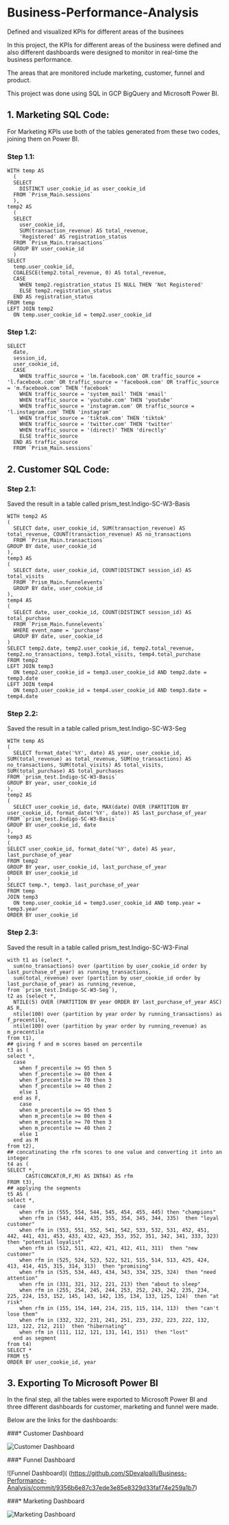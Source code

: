 # Business-Performance-Analysis

Defined and visualized KPIs for different areas of the businees

In this project, the KPIs for different areas of the business were defined and also different dashboards were designed to monitor in real-time the business performance.

The areas that are monitored include marketing, customer, funnel and product.

This project was done using SQL in GCP BigQuery and Microsoft Power BI.

## 1. Marketing SQL Code:

For Marketing KPIs use both of the tables generated from these two codes, joining them on Power BI.

### Step 1.1:
```
WITH temp AS
  (
  SELECT
    DISTINCT user_cookie_id as user_cookie_id
  FROM `Prism_Main.sessions`
  ),
temp2 AS
  (
  SELECT
    user_cookie_id,
    SUM(transaction_revenue) AS total_revenue,
    'Registered' AS registration_status
  FROM `Prism_Main.transactions`
  GROUP BY user_cookie_id
  )
SELECT
  temp.user_cookie_id,
  COALESCE(temp2.total_revenue, 0) AS total_revenue,
  CASE
    WHEN temp2.registration_status IS NULL THEN 'Not Registered'
    ELSE temp2.registration_status
  END AS registration_status
FROM temp
LEFT JOIN temp2
  ON temp.user_cookie_id = temp2.user_cookie_id
```
### Step 1.2:
```
SELECT
  date,
  session_id,
  user_cookie_id,
  CASE
    WHEN traffic_source = 'lm.facebook.com' OR traffic_source = 'l.facebook.com' OR traffic_source = 'facebook.com' OR traffic_source = 'm.facebook.com' THEN 'facebook'
    WHEN traffic_source = 'system_mail' THEN 'email'
    WHEN traffic_source = 'youtube.com' THEN 'youtube'
    WHEN traffic_source = 'instagram.com' OR traffic_source = 'l.instagram.com' THEN 'instagram'
    WHEN traffic_source = 'tiktok.com' THEN 'tiktok'
    WHEN traffic_source = 'twitter.com' THEN 'twitter'
    WHEN traffic_source = '(direct)' THEN 'directly'
    ELSE traffic_source
  END AS traffic_source
  FROM `Prism_Main.sessions`
```

## 2. Customer SQL Code:

### Step 2.1:
Saved the result in a table called prism_test.Indigo-SC-W3-Basis
```
WITH temp2 AS
(
  SELECT date, user_cookie_id, SUM(transaction_revenue) AS total_revenue, COUNT(transaction_revenue) AS no_transactions
  FROM `Prism_Main.transactions`
GROUP BY date, user_cookie_id
),
temp3 AS
(
  SELECT date, user_cookie_id, COUNT(DISTINCT session_id) AS total_visits
  FROM `Prism_Main.funnelevents`
  GROUP BY date, user_cookie_id
),
temp4 AS
(
  SELECT date, user_cookie_id, COUNT(DISTINCT session_id) AS total_purchase
  FROM `Prism_Main.funnelevents`
  WHERE event_name = 'purchase'
  GROUP BY date, user_cookie_id
)
SELECT temp2.date, temp2.user_cookie_id, temp2.total_revenue, temp2.no_transactions, temp3.total_visits, temp4.total_purchase
FROM temp2
LEFT JOIN temp3
  ON temp2.user_cookie_id = temp3.user_cookie_id AND temp2.date = temp3.date
LEFT JOIN temp4
  ON temp3.user_cookie_id = temp4.user_cookie_id AND temp3.date = temp4.date
```


### Step 2.2:
Saved the result in a table called prism_test.Indigo-SC-W3-Seg
```
WITH temp AS
(
  SELECT format_date('%Y', date) AS year, user_cookie_id, SUM(total_revenue) as total_revenue, SUM(no_transactions) AS no_transactions, SUM(total_visits) AS total_visits, SUM(total_purchase) AS total_purchases
FROM `prism_test.Indigo-SC-W3-Basis`
GROUP BY year, user_cookie_id
),
temp2 AS
(
  SELECT user_cookie_id, date, MAX(date) OVER (PARTITION BY user_cookie_id, format_date('%Y', date)) AS last_purchase_of_year
FROM `prism_test.Indigo-SC-W3-Basis`
GROUP BY user_cookie_id, date
),
temp3 AS
(
SELECT user_cookie_id, format_date('%Y', date) AS year, last_purchase_of_year
FROM temp2
GROUP BY year, user_cookie_id, last_purchase_of_year
ORDER BY user_cookie_id
)
SELECT temp.*, temp3. last_purchase_of_year
FROM temp
JOIN temp3
  ON temp.user_cookie_id = temp3.user_cookie_id AND temp.year = temp3.year
ORDER BY user_cookie_id
```



### Step 2.3:
Saved the result in a table called prism_test.Indigo-SC-W3-Final

```
with t1 as (select *,
  sum(no_transactions) over (partition by user_cookie_id order by last_purchase_of_year) as running_transactions,
  sum(total_revenue) over (partition by user_cookie_id order by last_purchase_of_year) as running_revenue,
from `prism_test.Indigo-SC-W3-Seg`),
t2 as (select *,
  NTILE(5) OVER (PARTITION BY year ORDER BY last_purchase_of_year ASC) AS R,
  ntile(100) over (partition by year order by running_transactions) as f_precentile,
  ntile(100) over (partition by year order by running_revenue) as m_precentile
from t1),
## giving f and m scores based on percentile
t3 as (
select *,
  case
    when f_precentile >= 95 then 5
    when f_precentile >= 80 then 4
    when f_precentile >= 70 then 3
    when f_precentile >= 40 then 2
    else 1
  end as F,
    case
    when m_precentile >= 95 then 5
    when m_precentile >= 80 then 4
    when m_precentile >= 70 then 3
    when m_precentile >= 40 then 2
    else 1
  end as M
from t2),
## concatinating the rfm scores to one value and converting it into an integer
t4 as (
SELECT *,
      CAST(CONCAT(R,F,M) AS INT64) AS rfm
FROM t3),
## applying the segments
t5 AS (
select *,
  case
    when rfm in (555, 554, 544, 545, 454, 455, 445) then "champions"
    when rfm in (543, 444, 435, 355, 354, 345, 344, 335)  then "loyal customer"
    when rfm in (553, 551, 552, 541, 542, 533, 532, 531, 452, 451, 442, 441, 431, 453, 433, 432, 423, 353, 352, 351, 342, 341, 333, 323)  then "potential loyalist"
    when rfm in (512, 511, 422, 421, 412, 411, 311)  then "new customer"
    when rfm in (525, 524, 523, 522, 521, 515, 514, 513, 425, 424, 413, 414, 415, 315, 314, 313)  then "promising"
    when rfm in (535, 534, 443, 434, 343, 334, 325, 324)  then "need attention"
    when rfm in (331, 321, 312, 221, 213) then "about to sleep"
    when rfm in (255, 254, 245, 244, 253, 252, 243, 242, 235, 234, 225, 224, 153, 152, 145, 143, 142, 135, 134, 133, 125, 124)  then "at risk"
    when rfm in (155, 154, 144, 214, 215, 115, 114, 113)  then "can't lose them"
    when rfm in (332, 322, 231, 241, 251, 233, 232, 223, 222, 132, 123, 122, 212, 211)  then "hibernating"
    when rfm in (111, 112, 121, 131, 141, 151)  then "lost"
  end as segment
from t4)
SELECT *
FROM t5
ORDER BY user_cookie_id, year
```

## 3. Exporting To Microsoft Power BI
In the final step, all the tables were exported to Microsoft Power BI and three different dashboards for customer, marketing and funnel were made.

Below are the links for the dashboards:

###* Customer Dashboard

![Customer Dashboard](https://github.com/SDevalpalli/Business-Performance-Analysis/commit/48315f75187871bad46a76416702c16250b79d4f)

###* Funnel Dashboard

![Funnel Dashboard]( (https://github.com/SDevalpalli/Business-Performance-Analysis/commit/9356b6e87c37ede3e85e8329d33faf74e259a1b7)

###* Marketing Dashboard

![Marketing Dashboard]( https://github.com/SDevalpalli/Business-Performance-Analysis/commit/8177a9c8a64357dc7002ec621baca6c6f35fa830)



